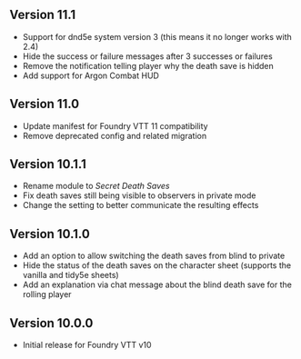 ## Version 11.1

- Support for dnd5e system version 3 (this means it no longer works with 2.4)
- Hide the success or failure messages after 3 successes or failures
- Remove the notification telling player why the death save is hidden
- Add support for Argon Combat HUD

## Version 11.0

- Update manifest for Foundry VTT 11 compatibility
- Remove deprecated config and related migration

## Version 10.1.1

- Rename module to *Secret Death Saves*
- Fix death saves still being visible to observers in private mode
- Change the setting to better communicate the resulting effects

## Version 10.1.0

- Add an option to allow switching the death saves from blind to private
- Hide the status of the death saves on the character sheet (supports the vanilla and tidy5e sheets)
- Add an explanation via chat message about the blind death save for the rolling player

## Version 10.0.0

- Initial release for Foundry VTT v10
